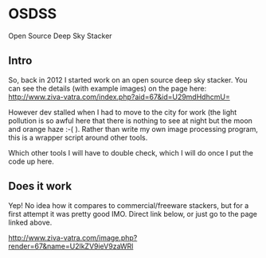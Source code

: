 # OSDSS
Open Source Deep Sky Stacker

## Intro

So, back in 2012 I started work on an open source deep sky stacker. You can see the details (with example images) on the page here: http://www.ziva-vatra.com/index.php?aid=67&id=U29mdHdhcmU=


However dev stalled when I had to move to the city for work (the light pollution is so awful here that there is nothing to see at night but the moon and orange haze :-(  ).
Rather than write my own image processing program, this is a wrapper script around other tools.

Which other tools I will have to double check, which I will do once I put the code up here.

## Does it work

Yep! No idea how it compares to commercial/freeware stackers, but for a first attempt it was pretty good IMO. Direct link below, or just go to the page linked above.

http://www.ziva-vatra.com/image.php?render=67&name=U2lkZV9ieV9zaWRl
